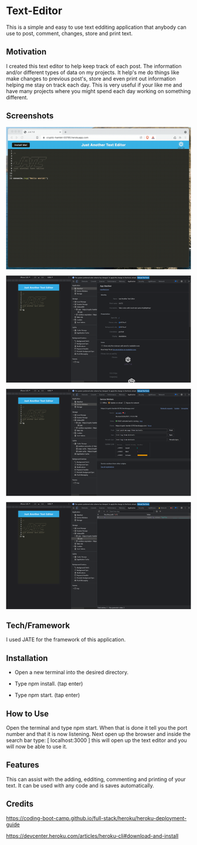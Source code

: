 # Text-Editor

This is a simple and easy to use text edditing application that anybody can use to post, comment, changes, store and print text.

## Motivation

I created this text editor to help keep track of each post. The information and/or different types of data on my projects. It help's me do things like make changes to previous post's, store and even print out information helping me stay on track each day. This is very useful if your like me and have many projects where you might spend each day working on something different.

## Screenshots

![alt text](./Assets/00-demo.gif)

![alt text](./Assets/01-manifest.png)

![alt text](./Assets/02-service-worker.png)

![alt text](./Assets/03-idb-storage.png)

## Tech/Framework

I used JATE for the framework of this application.

## Installation

- Open a new terminal into the desired directory.

- Type npm install. (tap enter)

- Type npm start. (tap enter)

## How to Use

Open the terminal and type npm start. When that is done it tell you the port number and that it is now listening. Next open up the browser and inside the search bar type: [ localhost:3000 ] this will open up the text editor and you will now be able to use it.

## Features

This can assist with the adding, edditing, commenting and printing of your text. It can be used with any code and is saves automatically.

## Credits

https://coding-boot-camp.github.io/full-stack/heroku/heroku-deployment-guide

https://devcenter.heroku.com/articles/heroku-cli#download-and-install

